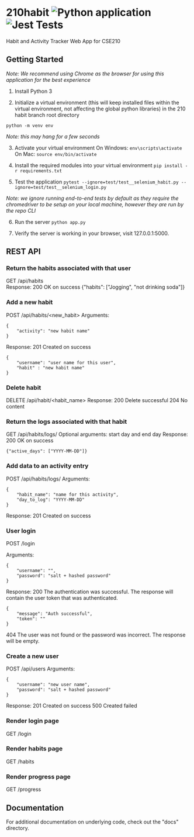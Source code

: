 # 210habit ![Python application](https://github.com/tschelbs18/210habit/workflows/Python%20application/badge.svg) ![Jest Tests](https://github.com/tschelbs18/210habit/workflows/Jest%20Tests/badge.svg)
Habit and Activity Tracker Web App for CSE210

## Getting Started ##
*Note: We recommend using Chrome as the browser for using this application for the best experience*

1. Install Python 3

2. Initialize a virtual environment (this will keep installed files within the virtual environment, not affecting the global python libraries) in the 210 habit branch root directory

`python -m venv env`

*Note: this may hang for a few seconds*

3. Activate your virtual environment
On Windows: `env\scripts\activate`
On Mac: `source env/bin/activate`

4. Install the required modules into your virtual environment
`pip install -r requirements.txt`

5. Test the application
`pytest --ignore=test/test__selenium_habit.py --ignore=test/test__selenium_login.py`

*Note: we ignore running end-to-end tests by default as they require the chromedriver to be setup on your local machine, however they are run by the repo CLI*


6. Run the server
`python app.py`

7. Verify the server is working
in your browser, visit 127.0.0.1:5000.


## REST API ##
### Return the habits associated with that user ###
GET /api/habits  
Response: 200 OK on success
{"habits": ["Jogging", "not drinking soda"]}

### Add a new habit ###
POST /api/habits/<new_habit>
Arguments:
```
{
	"activity": "new habit name"
}
```
Response: 201 Created on success
```
{
	"username": "user name for this user",
	"habit" : "new habit name"
}
```
### Delete habit ###
DELETE /api/habit/<habit_name>
Response: 200 Delete successful
204 No content

### Return the logs associated with that habit ###
GET /api/habits/logs/<habit>
Optional arguments: start day and end day
Response: 200 OK on success
```
{"active_days": ["YYYY-MM-DD"]}
```
### Add data to an activity entry ###
POST /api/habits/logs/
Arguments:
```
{
	"habit_name": "name for this activity",
	"day_to_log": "YYYY-MM-DD"
}
```
Response: 201 Created on success

### User login ###
POST /login
<!-- use email? -->
Arguments:
```
{
	"username": "",
	"password": "salt + hashed password"
}
```
Response:
200 The authentication was successful. The response will contain the user token that was authenticated.
```
{
	"message": "Auth successful",
	"token": ""
}
```
404 The user was not found or the password was incorrect. The response will be empty.

### Create a new user ###
POST /api/users
Arguments:
```
{
	"username": "new user name",
	"password": "salt + hashed password"
}
```
Response: 201 Created on success
500 Created failed

### Render login page  ###
GET /login

### Render habits page  ###
GET /habits

### Render progress page  ###
GET /progress
## Documentation ##
For additional documentation on underlying code, check out the "docs" directory.
